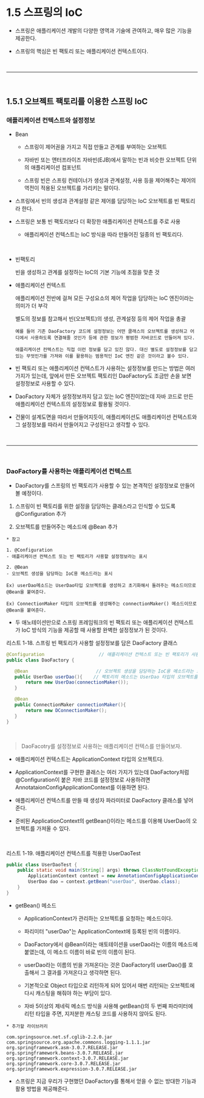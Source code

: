 # 1.5 스프링의 IoC

- 스프링은 애플리케이션 개발의 다양한 영역과 기술에 관여하고, 매우 많은 기능을 제공한다.

- 스프링의 핵심은 빈 팩토리 또는 애플리케이션 컨텍스트이다.

<br />
<hr />
<br />

## 1.5.1 오브젝트 팩토리를 이용한 스프링 IoC

### 애플리케이션 컨텍스트와 설정정보

  - Bean
    
    - 스프링이 제어권을 가지고 직접 만들고 관계를 부여하는 오브젝트
    
    - 자바빈 또는 앤터프라이즈 자바빈(EJB)에서 말하는 빈과 비슷한 오브젝트 단위의 애플리케이션 컴포넌트

    - 스프링 빈은 스프링 컨테이너가 생성과 관계설정, 사용 등을 제어해주는 제어의 역전이 적용된 오브젝트를 가리키는 말이다.


- 스프링에서 빈의 생성과 관계설정 같은 제어를 담당하는 IoC 오브젝트를 빈 팩토리라 한다.

- 스프링은 보통 빈 팩토리보다 더 확장한 애플리케이션 컨텍스트를 주로 사용

    - 애플리케이션 컨텍스트는 IoC 방식을 따라 만들어진 일종의 빈 팩토리다.

<br />

 - 빈팩토리
    
    빈을 생성하고 관계를 설정하는 IoC의 기본 기능에 초점을 맞춘 것

 - 애플리케이션 컨텍스트
    
    애플리케이션 전반에 걸쳐 모든 구성요소의 제어 작업을 담당하는 IoC 엔진이라는 의미가 더 부각

    별도의 정보를 참고해서 빈(오브젝트)의 생성, 관계설정 등의 제어 작업을 총괄

    ```
    예를 들어 기존 DaoFactory 코드에 설정정보는 어떤 클래스의 오브젝트를 생성하고 어디에서 사용하도록 연결해줄 것인가 등에 관한 정보가 평범한 자바코드로 만들어져 있다. 
    
    애플리케이션 컨텍스트는 직접 이런 정보를 담고 있진 않다. 대신 별도로 설정정보를 담고 있는 무엇인가를 가져와 이를 활용하는 범용적인 IoC 엔진 같은 것이라고 볼수 있다.
    ```

- 빈 팩토리 또는 애플리케이션 컨텍스트가 사용하는 설정정보를 만드는 방법은 여러가지가 있는데, 앞에서 만든 오브젝트 팩토리인 DaoFactory도 조금만 손을 보면 설정정보로 사용할 수 있다.

- DaoFactory 자체가 설정정보까지 담고 있는 IoC 엔진이었는데 자바 코드로 만든 애플리케이션 컨텍스트의 설정정보로 활용될 것이다.

- 건물이 설계도면을 따라서 만들어지듯이, 애플리케이션도 애플리케이션 컨텍스트와 그 설정정보를 따라서 만들어지고 구성된다고 생각할 수 있다.

<br />
<hr />
<br />

### DaoFactory를 사용하는 애플리케이션 컨텍스트

- DaoFactory를 스프링의 빈 팩토리가 사용할 수 있는 본격적인 설정정보로 만들어볼 예정이다.

 1. 스프링이 빈 팩토리를 위한 설정을 담당하는 클래스라고 인식할 수 있도록 @Configuration 추가

 2. 오브젝트를 만들어주는 메소드에 @Bean 추가

 ```
 * 참고

 1. @Configuration
 - 애플리케이션 컨텍스트 또는 빈 팩토리가 사용할 설정정보라는 표시

 2. @Bean
 - 오브젝트 생성을 담당하는 IoC용 메소드라는 표시
 
 Ex) userDao메소드는 UserDao타입 오브젝트를 생성하고 초기화해서 돌려주는 메소드이므로 @Bean을 붙여준다. 

 Ex) ConnectionMaker 타입의 오브젝트를 생성해주는 connectionMaker() 메소드이므로 @Bean을 붙여준다. 
 ```

 - 두 애노테이션만으로 스프링 프레임워크의 빈 팩토리 또는 애플리케이션 컨텍스트가 IoC 방식의 기능을 제공할 때 사용할 완벽한 설정정보가 된 것이다.
 

 리스트 1-18. 스프링 빈 팩토리가 사용할 설정정보를 담은 DaoFactory 클래스
 ```Java
 @Configuration                    // 애플리케이션 컨텍스트 또는 빈 팩토리가 사용할 설정정보라는 표시
public class DaoFactory {

    @Bean                         // 오브젝트 생성을 담당하는 IoC용 메소드라는 표시
    public UserDao userDao(){    // 팩토리의 메소드는 UserDao 타입의 오브젝트를 어떻게 만들고, 어떻게 준비시킬지를 결정한다.
        return new UserDao(connectionMaker());
    }

    @Bean
    public ConnectionMaker connectionMaker(){
        return new DConnectionMaker();
    }
}
 ```

<br />

 > DaoFacotry를 설정정보로 사용하는 애플리케이션 컨텍스를 만들어보자. 
 
 - 애플리케이션 컨텍스트는 ApplicationContext 타입의 오브젝트다.

 - ApplicationContext를 구현한 클래스는 여러 가지가 있는데 DaoFactory처럼 @Configuration이 붙은 자바 코드를 설정정보로 사용하려면 AnnotataionConfigApplicationContext를 이용하면 된다.

 - 애플리케이션 컨텍스트를 만들 때 생성자 파라미터로 DaoFactory 클래스를 넣어준다. 
 
 - 준비된 ApplicationContext의 getBean()이라는 메소드를 이용해 UserDao의 오브젝트를 가져올 수 있다.

<br />

리스트 1-19. 애플리케이션 컨텍스트를 적용한 UserDaoTest
```Java
public class UserDaoTest {
    public static void main(String[] args) throws ClassNotFoundException, SQLException{
        ApplicationContext context = new AnnotationConfigApplicationContext(DaoFactory.class);
        UserDao dao = context.getBean("userDao", UserDao.class);
    }
}
```

- getBean() 메소드
    
    - ApplicationContext가 관리하는 오브젝트를 요청하는 메소드이다.
    
    - 파리미터 "userDao"는 ApplicationContext에 등록된 빈의 이름이다.

    - DaoFactory에서 @Bean이라는 애토테이션을 userDao라는 이름의 메소드에 붙였는데, 이 메소드 이름이 바로 빈의 이름이 된다.

    - userDao라는 이름의 빈을 가져온다는 것은 DaoFactory의 userDao()를 호출해서 그 결과를 가져온다고 생각하면 된다.

    - 기본적으로 Object 타입으로 리턴하게 되어 있어서 매번 리턴되는 오브젝트에 다시 캐스팅을 해줘야 하는 부담이 있다.
    
    - 자바 5이상의 제네릭 메소드 방식을 사용해 getBean()의 두 번째 파라미터에 리턴 타입을 주면, 지저분한 캐스팅 코드를 사용하지 않아도 된다.

```
* 추가할 라이브러리

com.springsource.net.sf.cglib-2.2.0.jar
com.springsource.org.apache.commons.logging-1.1.1.jar
org.springframework.asm-3.0.7.RELEASE.jar
org.springframework.beans-3.0.7.RELEASE.jar
org.springframework.context-3.0.7.RELEASE.jar
org.springframework.core-3.0.7.RELEASE.jar
org.springframework.expression-3.0.7.RELEASE.jar
```

- 스프링은 지금 우리가 구현했던 DaoFactory를 통해서 얻을 수 없는 방대한 기능과 활용 방법을 제공해준다.

